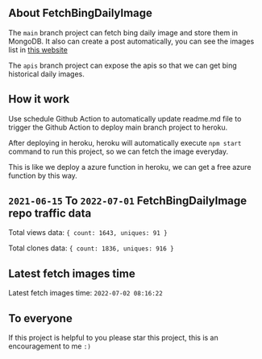 ## About FetchBingDailyImage

The `main` branch project can fetch bing daily image and store them in MongoDB.
It also can create a post automatically, you can see the images list in [this website](https://oursalbum.netlify.app)

The `apis` branch project can expose the apis so that we can get bing historical daily images.

## How it work

Use schedule Github Action to automatically update readme.md file to trigger the Github Action to deploy main branch project to heroku.

After deploying in heroku, heroku will automatically execute `npm start` command to run this project, so we can fetch the image everyday.

This is like we deploy a azure function in heroku, we can get a free azure function by this way.

## `2021-06-15` To `2022-07-01` FetchBingDailyImage repo traffic data

Total views data: `{ count: 1643, uniques: 91 }`

Total clones data: `{ count: 1836, uniques: 916 }`

## Latest fetch images time

Latest fetch images time: `2022-07-02 08:16:22`

## To everyone

If this project is helpful to you please star this project, this is an encouragement to me `:)`




